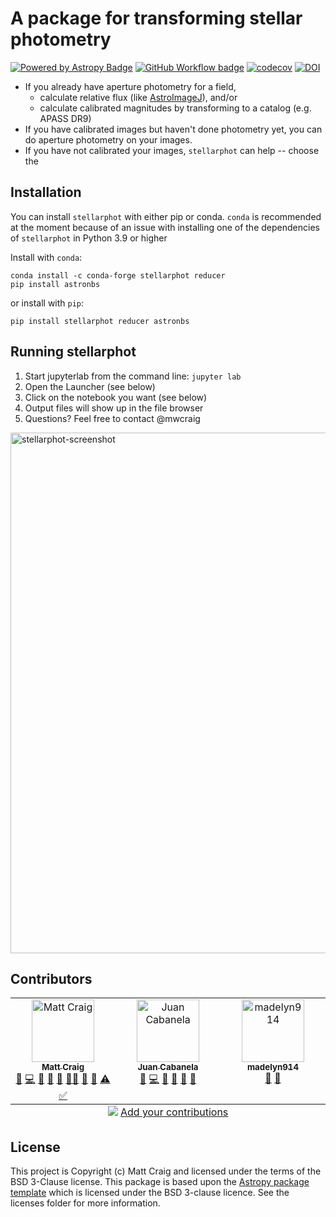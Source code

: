 # A package for transforming stellar photometry

[![Powered by Astropy Badge](http://img.shields.io/badge/powered%20by-AstroPy-orange.svg?style=flat)](http://www.astropy.org) [![GitHub Workflow badge](https://github.com/feder-observatory/stellarphot/workflows/Test/badge.svg?branch=main)](https://github.com/feder-observatory/stellarphot/actions?query=workflow%3ATest) [![codecov](https://codecov.io/gh/feder-observatory/stellarphot/graph/badge.svg?token=uVrdNencSQ)](https://codecov.io/gh/feder-observatory/stellarphot) [![DOI](https://zenodo.org/badge/DOI/10.5281/zenodo.10679636.svg)](https://doi.org/10.5281/zenodo.10679636)


+ If you already have aperture photometry for a field,
    * calculate relative flux (like [AstroImageJ](https://www.astro.louisville.edu/software/astroimagej/)), and/or
    * calculate calibrated magnitudes by transforming to a catalog (e.g. APASS DR9)
+ If you have calibrated images but haven't done photometry yet, you can do aperture photometry on your images.
+ If you have not calibrated your images, `stellarphot` can help -- choose the


## Installation

You can install `stellarphot` with either pip or conda. `conda` is recommended at the moment because of an issue with installing one of the dependencies of `stellarphot` in Python 3.9 or higher

Install with `conda`:

```
conda install -c conda-forge stellarphot reducer
pip install astronbs
```

or install with `pip`:

```
pip install stellarphot reducer astronbs
```

## Running stellarphot

1. Start jupyterlab from the command line: `jupyter lab`
2. Open the Launcher (see below)
3. Click on the notebook you want (see below)
4. Output files will show up in the file browser
5. Questions? Feel free to contact @mwcraig

<img width="833" alt="stellarphot-screenshot" src="https://user-images.githubusercontent.com/1147167/200139186-100934ca-6d1e-46f9-ac89-a83d05528bb2.png">


## Contributors

<!-- ALL-CONTRIBUTORS-LIST:START - Do not remove or modify this section -->
<!-- prettier-ignore-start -->
<!-- markdownlint-disable -->
<table>
  <tbody>
    <tr>
      <td align="center" valign="top" width="14.28%"><a href="http://mwcraig.github.io"><img src="https://avatars.githubusercontent.com/u/1147167?v=4?s=100" width="100px;" alt="Matt Craig"/><br /><sub><b>Matt Craig</b></sub></a><br /><a href="https://github.com/feder-observatory/stellarphot/issues?q=author%3Amwcraig" title="Bug reports">🐛</a> <a href="https://github.com/feder-observatory/stellarphot/commits?author=mwcraig" title="Code">💻</a> <a href="#design-mwcraig" title="Design">🎨</a> <a href="#ideas-mwcraig" title="Ideas, Planning, & Feedback">🤔</a> <a href="#maintenance-mwcraig" title="Maintenance">🚧</a> <a href="#mentoring-mwcraig" title="Mentoring">🧑‍🏫</a> <a href="#research-mwcraig" title="Research">🔬</a> <a href="https://github.com/feder-observatory/stellarphot/pulls?q=is%3Apr+reviewed-by%3Amwcraig" title="Reviewed Pull Requests">👀</a> <a href="https://github.com/feder-observatory/stellarphot/commits?author=mwcraig" title="Tests">⚠️</a> <a href="#tutorial-mwcraig" title="Tutorials">✅</a></td>
      <td align="center" valign="top" width="14.28%"><a href="https://web.mnstate.edu/cabanela/"><img src="https://avatars.githubusercontent.com/u/1940512?v=4?s=100" width="100px;" alt="Juan Cabanela"/><br /><sub><b>Juan Cabanela</b></sub></a><br /><a href="https://github.com/feder-observatory/stellarphot/issues?q=author%3AJuanCab" title="Bug reports">🐛</a> <a href="https://github.com/feder-observatory/stellarphot/commits?author=JuanCab" title="Code">💻</a> <a href="#design-JuanCab" title="Design">🎨</a> <a href="#ideas-JuanCab" title="Ideas, Planning, & Feedback">🤔</a> <a href="#maintenance-JuanCab" title="Maintenance">🚧</a> <a href="https://github.com/feder-observatory/stellarphot/pulls?q=is%3Apr+reviewed-by%3AJuanCab" title="Reviewed Pull Requests">👀</a></td>
      <td align="center" valign="top" width="14.28%"><a href="https://github.com/madelyn914"><img src="https://avatars.githubusercontent.com/u/56169991?v=4?s=100" width="100px;" alt="madelyn914"/><br /><sub><b>madelyn914</b></sub></a><br /><a href="#ideas-madelyn914" title="Ideas, Planning, & Feedback">🤔</a> <a href="#userTesting-madelyn914" title="User Testing">📓</a></td>
    </tr>
  </tbody>
  <tfoot>
    <tr>
      <td align="center" size="13px" colspan="7">
        <img src="https://raw.githubusercontent.com/all-contributors/all-contributors-cli/1b8533af435da9854653492b1327a23a4dbd0a10/assets/logo-small.svg">
          <a href="https://all-contributors.js.org/docs/en/bot/usage">Add your contributions</a>
        </img>
      </td>
    </tr>
  </tfoot>
</table>

<!-- markdownlint-restore -->
<!-- prettier-ignore-end -->

<!-- ALL-CONTRIBUTORS-LIST:END -->


## License

This project is Copyright (c) Matt Craig and licensed under
the terms of the BSD 3-Clause license. This package is based upon
the [Astropy package template](https://github.com/astropy/package-template>)
which is licensed under the BSD 3-clause licence. See the licenses folder for
more information.

